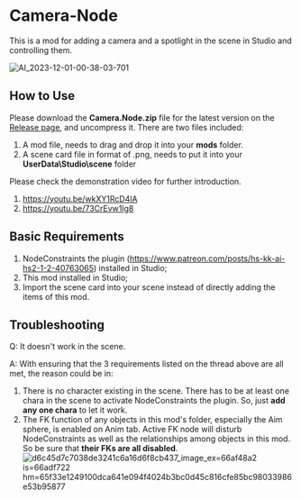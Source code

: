 # Camera-Node
This is a mod for adding a camera and a spotlight in the scene in Studio and controlling them.

![AI_2023-12-01-00-38-03-701](https://github.com/user-attachments/assets/f5893bf8-5170-4dd1-a963-24f47d777e97)

## How to Use
Please download the **Camera.Node.zip** file for the latest version on the [Release page](https://github.com/Blatke/Camera-Node/releases), and uncompress it. There are two files included:
1. A mod file, needs to drag and drop it into your **mods** folder.
2. A scene card file in format of .png, needs to put it into your **UserData\Studio\scene** folder

Please check the demonstration video for further introduction.
1. https://youtu.be/wkXY1RcD4lA
2. https://youtu.be/73CrEvw1lg8

## Basic Requirements
1. NodeConstraints the plugin (https://www.patreon.com/posts/hs-kk-ai-hs2-1-2-40763065) installed in Studio;
2. This mod installed in Studio;
3. Import the scene card into your scene instead of directly adding the items of this mod.

## Troubleshooting

Q: It doesn't work in the scene.

A: With ensuring that the 3 requirements listed on the thread above are all met, the reason could be in:

1. There is no character existing in the scene. There has to be at least one chara in the scene to activate NodeConstraints the plugin. So, just **add any one chara** to let it work.
2. The FK function of any objects in this mod's folder, especially the Aim sphere, is enabled on Anim tab. Active FK node will disturb NodeConstraints as well as the relationships among objects in this mod. So be sure that **their FKs are all disabled**.
![d6c45d7c7038de3241c6a16d6f8cb437_image_ex=66af48a2 is=66adf722 hm=65f33e1249100dca641e094f4024b3bc0d45c816cfe85bc98033986e53b95877](https://github.com/user-attachments/assets/b604b3e4-f1b2-451e-bdc8-33e43887de7f)
